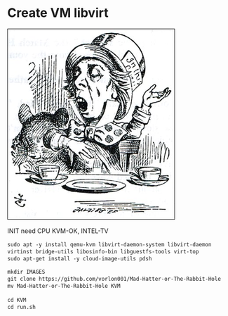 # Create VM libvirt

![alt text](MadlHatterByTenniel.jpg)


INIT
need CPU KVM-OK, INTEL-TV

```shell
sudo apt -y install qemu-kvm libvirt-daemon-system libvirt-daemon virtinst bridge-utils libosinfo-bin libguestfs-tools virt-top
sudo apt-get install -y cloud-image-utils pdsh
```


```shell
mkdir IMAGES
git clone https://github.com/vorlon001/Mad-Hatter-or-The-Rabbit-Hole
mv Mad-Hatter-or-The-Rabbit-Hole KVM

cd KVM
cd run.sh

```
